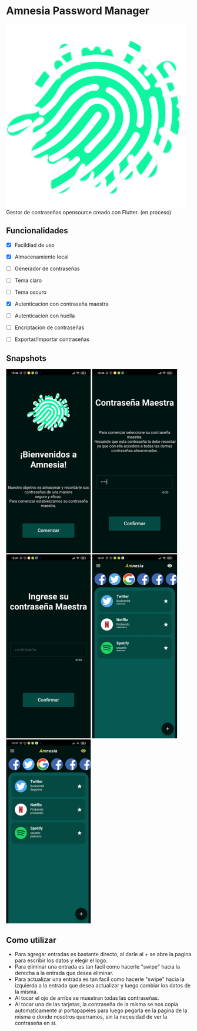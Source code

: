 # Amnesia Password Manager
<img src="/assets/icon.png" height= "500">
Gestor de contraseñas opensource creado con Flutter. (en proceso) 

## Funcionalidades 
- [x] Facildiad de uso
- [x] Almacenamiento local
- [ ] Generador de contraseñas
- [ ] Tema claro
- [ ] Tema oscuro
- [x] Autenticacion con contraseña maestra
- [ ] Autenticacion con huella 
- [ ] Encriptacion de contraseñas 
- [ ] Exportar/Importar contraseñas


## Snapshots
<img src="/Snapshots/Ejemplo19.jpeg" height= "500">
<img src="/Snapshots/Ejemplo20.jpeg" height= "500">
<img src="/Snapshots/Ejemplo21.jpeg" height= "500">
<img src="/Snapshots/Ejemplo22.jpeg" height= "500">
<img src="/Snapshots/Ejemplo23.jpeg" height= "500">


## Como utilizar
- Para agregar entradas es bastante directo, al darle al + se abre la pagina para escribir los datos y elegir el logo.
- Para eliminar una entrada es tan facil como hacerle "swipe" hacia la derecha a la entrada que desea eliminar.
- Para actualizar una entrada es tan facil como hacerle "swipe" hacia la izquierda a la entrada que desea actualizar y luego cambiar los datos de la misma.
- Al tocar el ojo de arriba se muestran todas las contraseñas.
- Al tocar una de las tarjetas, la contraseña de la misma se nos copia automaticamente al portapapeles para luego pegarla en la pagina de la misma o donde nosotros querramos, sin la necesidad de ver la contraseña en si.

<!-- 
## A actualizar/agregar/cambiar
- Agregar encriptacion de las contraseñas (https://pub.dev/packages/encrypt,https://pub.dev/packages/aes_crypt)
- Tema claro, tema oscuro y el actual es el tema amnesia (a lo tw)

user preferences para guardar cosas de theme:
https://medium.com/flutter-community/shared-preferences-how-to-save-flutter-application-settings-and-user-preferences-for-later-554d08671ae9
agrregar iconos de:
- github
-->

<!-- 
COMANDOS UTILES
- Actualizar el icono de la app
    flutter pub run flutter_launcher_icons:main
- Crear el APK
    flutter build apk --split-per-abi (en la raiz del directorio)
-->
